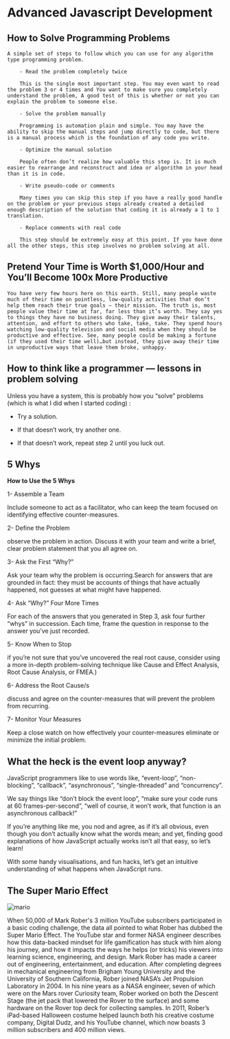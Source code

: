 # Advanced Javascript Development

## How to Solve Programming Problems

    A simple set of steps to follow which you can use for any algorithm type programming problem.

        - Read the problem completely twice

        This is the single most important step. You may even want to read the problem 3 or 4 times and You want to make sure you completely understand the problem, A good test of this is whether or not you can explain the problem to someone else.

        - Solve the problem manually

        Programming is automation plain and simple. You may have the ability to skip the manual steps and jump directly to code, but there is a manual process which is the foundation of any code you write.

        - Optimize the manual solution

        People often don’t realize how valuable this step is. It is much easier to rearrange and reconstruct and idea or algorithm in your head than it is in code.

        - Write pseudo-code or comments

        Many times you can skip this step if you have a really good handle on the problem or your previous steps already created a detailed enough description of the solution that coding it is already a 1 to 1 translation.

        - Replace comments with real code

        This step should be extremely easy at this point. If you have done all the other steps, this step involves no problem solving at all.

## Pretend Your Time is Worth $1,000/Hour and You’ll Become 100x More Productive

    You have very few hours here on this earth. Still, many people waste much of their time on pointless, low-quality activities that don’t help them reach their true goals — their mission. The truth is, most people value their time at far, far less than it’s worth. They say yes to things they have no business doing. They give away their talents, attention, and effort to others who take, take, take. They spend hours watching low-quality television and social media when they should be productive and effective. See, many people could be making a fortune (if they used their time well)…but instead, they give away their time in unproductive ways that leave them broke, unhappy.

## How to think like a programmer — lessons in problem solving

Unless you have a system, this is probably how you “solve” problems (which is what I did when I started coding) :

- Try a solution.

- If that doesn’t work, try another one.

- If that doesn’t work, repeat step 2 until you luck out.

## 5 Whys

**How to Use the 5 Whys**

1- Assemble a Team

Include someone to act as a facilitator, who can keep the team focused on identifying effective counter-measures.

2- Define the Problem

observe the problem in action. Discuss it with your team and write a brief, clear problem statement that you all agree on.

3- Ask the First “Why?”

Ask your team why the problem is occurring.Search for answers that are grounded in fact: they must be accounts of things that have actually happened, not guesses at what might have happened.

4- Ask “Why?” Four More Times

For each of the answers that you generated in Step 3, ask four further “whys” in succession. Each time, frame the question in response to the answer you’ve just recorded.

5- Know When to Stop

if you’re not sure that you’ve uncovered the real root cause, consider using a more in-depth problem-solving technique like Cause and Effect Analysis, Root Cause Analysis, or FMEA.)

6- Address the Root Cause/s

discuss and agree on the counter-measures that will prevent the problem from recurring.

7- Monitor Your Measures

Keep a close watch on how effectively your counter-measures eliminate or minimize the initial problem.

## What the heck is the event loop anyway?

JavaScript programmers like to use words like, “event-loop”, “non-blocking”, “callback”, “asynchronous”, “single-threaded” and “concurrency”.

We say things like “don’t block the event loop”, “make sure your code runs at 60 frames-per-second”, “well of course, it won’t work, that function is an asynchronous callback!”

If you’re anything like me, you nod and agree, as if it’s all obvious, even though you don’t actually know what the words mean; and yet, finding good explanations of how JavaScript actually works isn’t all that easy, so let’s learn!

With some handy visualisations, and fun hacks, let’s get an intuitive understanding of what happens when JavaScript runs.

## The Super Mario Effect
![mario](https://singjupost.b-cdn.net/wp-content/uploads/2019/10/Mark-Rober-at-TEDxPenn.jpg)

When 50,000 of Mark Rober's 3 million YouTube subscribers participated in a basic coding challenge, the data all pointed to what Rober has dubbed the Super Mario Effect. The YouTube star and former NASA engineer describes how this data-backed mindset for life gamification has stuck with him along his journey, and how it impacts the ways he helps (or tricks) his viewers into learning science, engineering, and design. Mark Rober has made a career out of engineering, entertainment, and education. After completing degrees in mechanical engineering from Brigham Young University and the University of Southern California, Rober joined NASA’s Jet Propulsion Laboratory in 2004. In his nine years as a NASA engineer, seven of which were on the Mars rover Curiosity team, Rober worked on both the Descent Stage (the jet pack that lowered the Rover to the surface) and some hardware on the Rover top deck for collecting samples. In 2011, Rober’s iPad-based Halloween costume helped launch both his creative costume company, Digital Dudz, and his YouTube channel, which now boasts 3 million subscribers and 400 million views.
